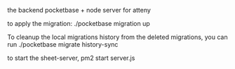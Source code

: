 the backend pocketbase + node server for atteny

to apply the migration: ./pocketbase migration up

To cleanup the local migrations history from the deleted migrations, you can run ./pocketbase migrate history-sync

to start the sheet-server, pm2 start server.js